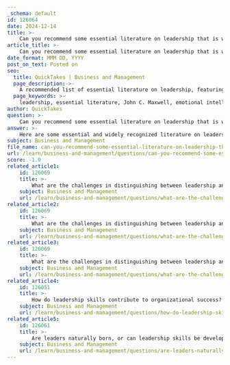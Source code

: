 ```yaml
---
_schema: default
id: 126064
date: 2024-12-14
title: >-
    Can you recommend some essential literature on leadership that is widely recognized?
article_title: >-
    Can you recommend some essential literature on leadership that is widely recognized?
date_format: MMM DD, YYYY
post_on_text: Posted on
seo:
  title: QuickTakes | Business and Management
  page_description: >-
    A recommended list of essential literature on leadership, featuring influential books that cover various aspects such as emotional intelligence, interpersonal skills, women's challenges in leadership, and practical strategies for aspiring leaders.
  page_keywords: >-
    leadership, essential literature, John C. Maxwell, emotional intelligence, Dale Carnegie, women in leadership, personal development, leadership theories, practical advice, memoir, interpersonal skills
author: QuickTakes
question: >-
    Can you recommend some essential literature on leadership that is widely recognized?
answer: >-
    Here are some essential and widely recognized literature on leadership that can greatly benefit aspiring leaders and managers:\n\n1. **"The 21 Irrefutable Laws of Leadership" by John C. Maxwell** - This book outlines key principles of leadership, with each law dedicated to a specific aspect of effective leadership. It serves as a guide for setting direction, aligning people, and inspiring others.\n\n2. **"Primal Leadership" by Daniel Goleman, Richard Boyatzis, and Annie McKee** - This book emphasizes the importance of emotional intelligence in leadership and provides insights on how leaders can develop this critical skill to enhance their effectiveness.\n\n3. **"Leadership: Theory and Practice" by Peter G. Northouse** - A comprehensive overview of various leadership theories and practices, this book is suitable for both new and experienced leaders looking to deepen their understanding of leadership dynamics.\n\n4. **"How to Win Friends & Influence People" by Dale Carnegie** - Although not exclusively a leadership book, Carnegie's classic offers timeless advice on interpersonal skills that are crucial for effective leadership.\n\n5. **"Lean In: Women, Work, and the Will to Lead" by Sheryl Sandberg** - This book addresses the challenges women face in leadership roles and provides practical advice for overcoming barriers and achieving success.\n\n6. **"Learning to Lead: The Journey to Leading Yourself, Leading Others, and Leading an Organization" by Ron Williams with Karl Weber** - Williams shares his personal journey and lessons learned in leadership, offering both philosophical insights and practical advice.\n\n7. **"Excellence Wins: A No-Nonsense Guide to Becoming the Best in a World of Compromise" by Horst Schulze** - This book shares the leadership values that helped Schulze succeed in the hospitality industry, emphasizing the importance of integrity and excellence.\n\n8. **"Leadership Is an Art" by Max DePree** - DePree focuses on the human aspects of leadership, advocating for a leadership style that prioritizes employee autonomy and well-being.\n\n9. **"The Hard Thing About Hard Things" by Ben Horowitz** - This book provides a candid look at the challenges of entrepreneurship and leadership, offering practical advice for making tough decisions.\n\n10. **"Becoming" by Michelle Obama** - A memoir that not only shares Obama's personal journey but also highlights her experiences as a leader and the importance of inclusivity and resilience.\n\nThese books cover a range of topics from emotional intelligence and interpersonal skills to practical leadership strategies and personal narratives, making them valuable resources for anyone looking to enhance their leadership capabilities.
subject: Business and Management
file_name: can-you-recommend-some-essential-literature-on-leadership-that-is-widely-recognized.md
url: /learn/business-and-management/questions/can-you-recommend-some-essential-literature-on-leadership-that-is-widely-recognized
score: -1.0
related_article1:
    id: 126069
    title: >-
        What are the challenges in distinguishing between leadership and management in practice?
    subject: Business and Management
    url: /learn/business-and-management/questions/what-are-the-challenges-in-distinguishing-between-leadership-and-management-in-practice
related_article2:
    id: 126069
    title: >-
        What are the challenges in distinguishing between leadership and management in practice?
    subject: Business and Management
    url: /learn/business-and-management/questions/what-are-the-challenges-in-distinguishing-between-leadership-and-management-in-practice
related_article3:
    id: 126069
    title: >-
        What are the challenges in distinguishing between leadership and management in practice?
    subject: Business and Management
    url: /learn/business-and-management/questions/what-are-the-challenges-in-distinguishing-between-leadership-and-management-in-practice
related_article4:
    id: 126051
    title: >-
        How do leadership skills contribute to organizational success?
    subject: Business and Management
    url: /learn/business-and-management/questions/how-do-leadership-skills-contribute-to-organizational-success
related_article5:
    id: 126061
    title: >-
        Are leaders naturally born, or can leadership skills be developed over time?
    subject: Business and Management
    url: /learn/business-and-management/questions/are-leaders-naturally-born-or-can-leadership-skills-be-developed-over-time
---
```


&nbsp;